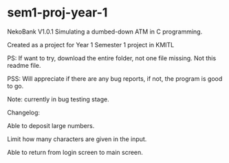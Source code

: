 # sem1-proj-year-1

NekoBank V1.0.1
Simulating a dumbed-down ATM in C programming.

Created as a project for Year 1 Semester 1 project in KMITL

PS: If want to try, download the entire folder, not one file missing. Not this readme file.

PSS: Will appreciate if there are any bug reports, if not, the program is good to go.

Note: currently in bug testing stage.

Changelog:

Able to deposit large numbers.

Limit how many characters are given in the input.

Able to return from login screen to  main screen.
